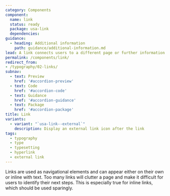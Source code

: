 ```yaml
---
category: Components
component:
  name: link
  status: ready
  package: usa-link
  dependencies:
guidance:
  - heading: Additional information
    path: guidance/additional-information.md
lead: A link connects users to a different page or further information.
permalink: /components/link/
redirect_from:
- /typography/02-links/
subnav:
  - text: Preview
    href: '#accordion-preview'
  - text: Code
    href: '#accordion-code'
  - text: Guidance
    href: '#accordion-guidance'
  - text: Package
    href: '#accordion-package'
title: Link
variants:
  - variant: "`usa-link--external`"
    description: Display an external link icon after the link
tags:
  - typography
  - type
  - typesetting
  - hyperlink
  - external link
---
```

Links are used as navigational elements and can appear either on their own or inline with text. Too many links will clutter a page and make it difficult for users to identify their next steps. This is especially true for inline links, which should be used sparingly.
